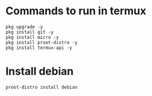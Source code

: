 # Commands to run in termux

```
pkg upgrade -y
pkg install git -y
pkg install micro -y
pkg install proot-distro -y
pkg install termux-api -y
```

# Install debian

```
proot-distro install debian
```
